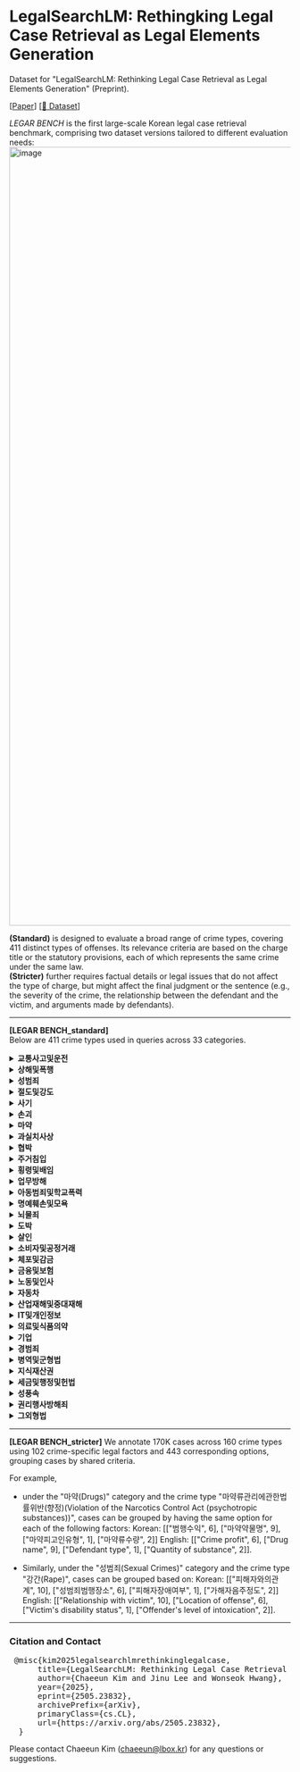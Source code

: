 # LegalSearchLM: Rethingking Legal Case Retrieval as Legal Elements Generation

Dataset for "LegalSearchLM: Rethinking Legal Case Retrieval as Legal Elements Generation" (Preprint).  

[[Paper](https://arxiv.org/abs/2505.23832)] [[🤗 Dataset](https://huggingface.co/datasets/Chaeeun-Kim/LEGAR_BENCH)]

*LEGAR BENCH* is the first large-scale Korean legal case retrieval benchmark, comprising two dataset versions tailored to different evaluation needs:
<img width="1395" alt="image" src="https://github.com/user-attachments/assets/ab0ba6ac-63dc-4dc5-a29d-088c63ad7fa8" />

**(Standard)** is designed to evaluate a broad range of crime types, covering 411 distinct types of offenses. Its relevance criteria are based on the charge title or the statutory provisions, each of which represents the same crime under the same law.  
**(Stricter)**  further requires factual details or legal issues that do not affect the type of charge, but might affect the final judgment or the sentence (e.g., the severity of the crime, the relationship between the defendant and the victim, and arguments made by defendants).


-----
**[LEGAR BENCH_standard]**  
Below are 411 crime types used in queries across 33 categories. 
<details> 
<summary><strong>교통사고및운전</strong></summary> 
<br>
  
| crime type    | 
|--------------------|
|  도로교통법위반(음주운전)  |
|  도로교통법위반(음주측정거부)  |
|  특정범죄가중처벌등에관한법률위반(도주치상)  |
|  도로교통법위반(사고후미조치)  |
|  특정범죄가중처벌등에관한법률위반(위험운전치상)  |
|  도로교통법위반(무면허운전)  |
|  교통사고처리특례법위반(치상)  |
|  특정범죄가중처벌등에관한법률위반(운전자폭행등)  |
|  교통사고처리특례법위반(치사)  |
|  도로교통법위반(공동위험행위)  |
|  특정범죄가중처벌등에관한법률위반(위험운전치사)  |
|  특정범죄가중처벌등에관한법률위반(어린이보호구역치상)  |
|  특정범죄가중처벌등에관한법률위반(어린이보호구역치사)  |
</details>

<details> 
<summary><strong>상해및폭행</strong></summary> 
<br>

| crime type    | 
|--------------------|
|  특수상해  |
|  폭행  |
|  상해  |
|  폭력행위등처벌에관한법률위반(폭행)  |
|  폭력행위등처벌에관한법률위반(상해)  |
|  특수폭행  |
|  특수상해미수  |
|  폭력행위등처벌에관한법률위반(단체등의구성·활동)  |
|  특수폭행치상  |
|  폭행치사  |
|  폭행치상  |
|  존속상해  |
|  상습폭행  |
|  상해치사  |
|  상습상해  |
|  존속폭행  |
|  폭력행위등처벌에관한법률위반(폭행재범)  |
|  폭력행위등처벌에관한법률위반(상해재범)  |
|  특수존속폭행  |
|  중상해  |
|  상습특수상해  |
|  폭력행위등처벌에관한법률위반(존속상해)  |
|  존속폭행치상  |
|  상습존속폭행  |
|  상습특수폭행  |
|  존속폭행치사  |
|  상해미수  |
|  특수존속상해  |
|  폭력행위등처벌에관한법률위반(존속폭행)  |
|  폭력행위등처벌에관한법률위반(존속상해재범)  |
|  폭력행위등처벌에관한법률위반(존속폭행재범)  |
</details>

<details> 
<summary><strong>성범죄</strong></summary> 
<br>

| crime type    | 
|--------------------|
|  성매매알선등행위의처벌에관한법률위반(성매매알선등)  |
|  강제추행  |
|  성폭력범죄의처벌등에관한특례법위반(카메라등이용촬영)  |
|  성폭력범죄의처벌등에관한특례법위반(촬영물등이용협박)  |
|  아동·청소년의성보호에관한법률위반(성착취물소지등)  |
|  성폭력범죄의처벌등에관한특례법위반(공중밀집장소에서의추행)  |
|  성폭력범죄의처벌등에관한특례법위반(장애인위계등간음)  |
|  성폭력범죄의처벌등에관한특례법위반(장애인위계등추행)  |
|  아동·청소년의성보호에관한법률위반(강제추행)  |
|  성폭력범죄의처벌등에관한특례법위반(장애인강제추행)  |
|  준강제추행  |
|  강간  |
|  성폭력범죄의처벌등에관한특례법위반(비밀준수등)  |
|  미성년자의제강간  |
|  준강간  |
|  미성년자의제유사강간  |
|  강간미수  |
|  주거침입강제추행  |
|  성폭력범죄의처벌등에관한특례법위반(장애인준강제추행)  |
|  성폭력범죄의처벌등에관한특례법위반(13세미만미성년자강제추행)  |
|  유사강간상해치상  |
|  성폭력범죄의처벌등에관한특례법위반(13세미만미성년자위계등추행)  |
|  성폭력범죄의처벌등에관한특례법위반(특수강간)  |
|  성폭력범죄의처벌등에관한특례법위반(업무상위력등에의한추행)  |
|  성폭력범죄의처벌등에관한특례법위반(카메라등이용촬영물반포등)  |
|  성폭력범죄의처벌등에관한특례법위반(통신매체이용음란)  |
|  유사강간  |
|  아동·청소년의성보호에관한법률위반(성매수등)  |
|  준강간미수  |
|  강간상해치상  |
|  성폭력범죄의처벌등에관한특례법위반(친족관계에의한준강제추행)  |
|  아동·청소년의성보호에관한법률위반(강간)  |
|  아동·청소년의성보호에관한법률위반(강간등상해치상)  |
|  성폭력범죄의처벌등에관한특례법위반(친족관계에의한강간)  |
|  강제추행상해치상  |
|  아동·청소년의성보호에관한법률위반(준강제추행)  |
|  성폭력범죄의처벌등에관한특례법위반(친족관계에의한강제추행)  |
|  아동·청소년의성보호에관한법률위반(준강간)  |
|  아동·청소년의성보호에관한법률위반(성착취물제작등)  |
|  주거침입강간  |
|  성폭력범죄의처벌등에관한특례법위반(카메라등이용촬영물소지등)  |
|  강간미수상해치상  |
|  스토킹범죄의처벌등에관한법률위반스토킹처벌  |
|  성폭력범죄의처벌등에관한특례법위반(성적목적다중이용장소침입)  |
|  강제추행미수상해치상  |
|  주거침입준강제추행  |
|  유사강간미수  |
|  성폭력범죄의처벌등에관한특례법위반(촬영물등이용강요)  |
|  성매매알선등행위의처벌에관한법률위반(성매매광고)  |
|  야간주거침입절도강간  |
|  야간주거침입절도미수강간  |
|  특수강도강간  |
|  특수강도미수강간  |
|  준유사강간  |
|  특수강도강제추행  |
|  성폭력범죄의처벌등에관한특례법위반(특수강제추행)  |
|  스토킹범죄의처벌등에관한법률위반잠정조치불이행  |
|  성폭력범죄의처벌등에관한특례법위반(상습카메라등이용촬영·반포등)  |
|  성매매알선등행위의처벌에관한법률위반(성매매)  |
|  미성년자의제강간예비음모  |
|  아동·청소년의성보호에관한법률위반(성착취물배포등)  |
|  성폭력범죄의처벌등에관한특례법위반(강간등상해치상)  |
|  성폭력범죄의처벌등에관한특례법위반(13세미만미성년자준강간)  |
|  성폭력범죄의처벌등에관한특례법위반(13세미만미성년자유사성행위)  |
|  성폭력범죄의처벌등에관한특례법위반(13세미만미성년자강간)  |
|  성폭력범죄의처벌등에관한특례법위반(13세미만미성년자준강제추행)  |
|  성폭력범죄의처벌등에관한특례법위반(장애인준유사성행위)  |
|  아동·청소년의성보호에관한법률위반(영리목적성착취물판매등)  |
|  성폭력범죄의처벌등에관한특례법위반(장애인준강간)  |
|  성폭력범죄의처벌등에관한특례법위반(특수준강간)  |
|  성폭력범죄의처벌등에관한특례법위반(영리목적카메라등이용촬영물반포등)  |
|  성폭력범죄의처벌등에관한특례법위반(장애인강간)  |
|  주거침입준유사강간  |
|  성폭력범죄의처벌등에관한특례법위반(13세미만미성년자위계등유사성행위)  |
|  성폭력범죄의처벌등에관한특례법위반(13세미만미성년자위계등간음)  |
|  주거침입유사강간  |
|  아동·청소년의성보호에관한법률위반(유사성행위)  |
|  특수절도강제추행  |
|  미성년자의제강제추행  |
|  강제추행미수  |
|  성폭력범죄의처벌등에관한특례법위반(친족관계에의한준강간)  |
|  아동·청소년의성보호에관한법률위반(위계등추행)  |
|  아동·청소년의성보호에관한법률위반(준유사성행위)  |
|  아동·청소년의성보호에관한법률위반(장애인간음)  |
|  아동·청소년의성보호에관한법률위반(강간등살인치사)  |
|  특수강도유사강간  |
|  성폭력범죄의처벌등에관한특례법위반(장애인유사성행위)  |
|  특수절도미수강제추행  |
|  준강제추행미수  |
|  주거침입준강간  |
|  성폭력범죄의처벌등에관한특례법위반(강간등살인치사)  |
|  아동·청소년의성보호에관한법률위반(위계등간음)  |
|  준유사강간미수  |
|  특수절도강간  |
|  특수절도미수강간  |
|  아동·청소년의성보호에관한법률위반(장애인추행)  |
|  준강제추행미수상해치상  |
|  야간주거침입절도강제추행  |
|  야간주거침입절도미수강제추행  |
|  피감독자간음  |
|  특수절도준강간  |
|  유사강간미수상해치상  |
|  특수강도미수강제추행  |
|  성폭력범죄의처벌등에관한특례법위반(특수준강제추행)  |
|  준강제추행상해치상  |
|  미성년자간음  |
|  준강간상해치상  |
|  준유사강간상해치상  |
|  성폭력범죄의처벌등에관한특례법위반(13세미만미성년자준유사성행위)  |
|  성폭력범죄의처벌등에관한특례법위반(허위영상물편집등)  |
|  성폭력범죄의처벌등에관한특례법위반(허위영상물반포등)  |
|  아동·청소년의성보호에관한법률위반(성착취목적대화등)  |
|  특수절도준강제추행  |
|  아동·청소년의성보호에관한법률위반(16세미만아동·청소년추행)  |
|  성폭력범죄의처벌등에관한특례법위반(영리목적허위영상물반포등)  |
|  아동·청소년의성보호에관한법률위반(16세미만아동·청소년간음)  |
|  특수강도미수유사강간  |
|  강간살인치사  |
|  특수절도미수준강제추행  |
|  피보호자간음  |
|  심신미약자간음  |
|  야간주거침입절도준강제추행  |
|  특수강도준강제추행  |
|  미성년자추행  |
|  야간주거침입절도미수준강제추행  |
|  야간주거침입절도유사강간  |
|  강간미수살인치사  |
|  심신미약자추행  |
|  아동·청소년의성보호에관한법률위반(위계등유사성행위)  |
|  준강간미수상해치상  |
|  특수절도유사강간  |
|  미성년자의제강간상해치상  |
</details>  


<details> 
<summary><strong>절도및강도</strong></summary> 
<br>

| crime type    | 
|--------------------|
|  특수절도  |
|  절도  |
|  야간건조물침입절도  |
|  절도미수  |
|  특수강도  |
|  야간주거침입절도미수  |
|  특수절도미수  |
|  야간주거침입절도  |
|  상습절도  |
|  강도  |
|  강도상해  |
|  야간건조물침입절도미수  |
|  강도강간  |
|  준강도  |
|  준특수강도  |
|  상습특수절도  |
|  특수강도미수  |
|  상습야간주거침입절도  |
|  야간방실침입절도  |
|  야간방실침입절도미수  |
|  강도살인  |
|  야간선박침입절도  |
|  강도예비  |
|  강도음모  |
|  상습야간건조물침입절도  |
|  강도미수  |
|  강도치상  |
|  강도살인미수  |
|  상습절도미수  |
|  준강도미수  |
|  강도치사  |
|  상습특수절도미수  |
|  야간선박침입절도미수  |
|  준특수강도미수  |
|  강도강간미수  |
|  상습야간건조물침입절도미수  |
|  상습야간방실침입절도  |
|  상습야간주거침입절도미수  |
</details>

<details> 
<summary><strong>사기</strong></summary> 
<br>

| crime type    | 
|--------------------|
|  사기  |
|  폭력행위등처벌에관한법률위반(공갈)  |
|  사기미수  |
|  컴퓨터등사용사기  |
|  특정경제범죄가중처벌등에관한법률위반(사기)  |
|  여신전문금융업법위반  |
|  공갈  |
|  공갈미수  |
|  상습사기  |
|  상습공갈  |
|  준사기  |
|  편의시설부정이용  |
|  특정경제범죄가중처벌등에관한법률위반(공갈)  |
|  컴퓨터등사용사기미수  |
|  특수공갈  |
|  특수공갈미수  |
|  상습준사기  |
|  준사기미수  |
|  상습공갈미수  |
|  폭력행위등처벌에관한법률위반(공갈재범)  |
|  상습사기미수  |
</details>


<details> 
<summary><strong>손괴</strong></summary> 
<br>

| crime type    | 
|--------------------|
|  재물손괴  |
|  특수재물손괴  |
|  폭력행위등처벌에관한법률위반(재물손괴)  |
|  재물손괴미수  |
|  폭력행위등처벌에관한법률위반(재물손괴재범)  |
</details>

<details> 
<summary><strong>마약</strong></summary> 
<br>

| crime type    | 
|--------------------|
|  마약류관리에관한법률위반(향정)  |
|  마약류관리에관한법률위반(대마)  |
|  마약류관리에관한법률위반(마약)  |
|  마약류관리에관한법률위반임시마약류향정  |
|  마약류관리에관한법률위반임시마약류대마  |
</details>


<details> 
<summary><strong>과실치사상</strong></summary> 
<br>

| crime type    | 
|--------------------|
|  업무상과실치사  |
|  업무상과실치상  |
|  과실치상  |
|  중과실치상  |
|  과실치사  |
|  중과실치사  |
</details>



<details> 
<summary><strong>협박</strong></summary> 
<br>

| crime type    | 
|--------------------|
|  협박  |
|  특수협박  |
|  폭력행위등처벌에관한법률위반(협박)  |
|  특수존속협박  |
|  특수협박미수  |
|  존속협박  |
|  상습협박  |
|  상습존속협박  |
|  협박미수  |
|  폭력행위등처벌에관한법률위반(협박재범)  |
|  상습특수협박  |
</details>



<details> 
<summary><strong>주거침입</strong></summary> 
<br>

| crime type    | 
|--------------------|
|  주거침입  |
|  건조물침입  |
|  퇴거불응  |
|  폭력행위등처벌에관한법률위반(주거침입)  |
|  특수주거침입  |
|  주거침입미수  |
|  건조물침입미수  |
|  특수건조물침입  |
|  방실침입  |
|  폭력행위등처벌에관한법률위반(퇴거불응)  |
|  특수건조물침입미수  |
|  특수주거침입미수  |
|  폭력행위등처벌에관한법률위반(주거침입재범)  |
|  방실침입미수  |
|  특수방실침입  |
</details>


<details> 
<summary><strong>횡령및배임</strong></summary> 
<br>

| crime type    | 
|--------------------|
|  횡령  |
|  점유이탈물횡령  |
|  배임  |
|  업무상배임  |
|  특정경제범죄가중처벌등에관한법률위반(배임)  |
|  배임증재  |
|  업무상횡령  |
|  특정경제범죄가중처벌등에관한법률위반(횡령)  |
|  배임수재  |
|  업무상배임미수  |
|  배임수재미수  |
|  횡령미수  |
|  배임미수  |
|  배임증재미수  |
|  업무상횡령미수  |
</details>



<details> 
<summary><strong>업무방해</strong></summary> 
<br>

| crime type    | 
|--------------------|
|  공무집행방해  |
|  공용물건손상  |
|  공용물건은닉  |
|  특수공무집행방해  |
|  특수공무집행방해치상  |
|  공용서류손상  |
|  위계공무집행방해  |
|  공용서류은닉  |
|  특수공용물건손상  |
|  공용서류무효  |
|  공용물건무효  |
|  공용전자기록등손상  |
|  특수공무집행방해치사  |
</details>


<details> 
<summary><strong>아동범죄및학교폭력</strong></summary> 
<br>

| crime type    | 
|--------------------|
|  청소년보호법위반  |
|  아동복지법위반(아동학대)  |
|  아동학대범죄의처벌등에관한특례법위반(아동학대살해)  |
|  아동복지법위반(아동유기·방임)  |
|  아동학대범죄의처벌등에관한특례법위반(아동학대치사)  |
|  아동복지법위반(상습아동학대)  |
|  아동복지법위반(상습아동유기·방임)  |
|  아동학대범죄의처벌등에관한특례법위반(아동복지시설종사자등의아동학대)  |
|  학교폭력예방및대책에관한법률위반  |
|  아동학대범죄의처벌등에관한특례법위반(아동학대중상해)  |
</details>

<details> 
<summary><strong>명예훼손및모욕</strong></summary> 
<br>

| crime type    | 
|--------------------|
|  정보통신망이용촉진및정보보호등에관한법률위반허위적시명예훼손  |
|  모욕  |
|  사실적시명예훼손  |
|  허위적시명예훼손  |
|  출판물에의한명예훼손  |
|  정보통신망이용촉진및정보보호등에관한법률위반(음란물유포)  |
|  정보통신망이용촉진및정보보호등에관한법률위반(정보통신망침해등)  |
|  정보통신망이용촉진및정보보호등에관한법률위반사실적시명예훼손  |
</details>


<details> 
<summary><strong>뇌물죄</strong></summary> 
<br>

| crime type    | 
|--------------------|
|  뇌물공여  |
|  뇌물수수  |
|  특정범죄가중처벌등에관한법률위반(뇌물)  |
</details>


<details> 
<summary><strong>도박</strong></summary> 
<br>

| crime type    | 
|--------------------|
|  도박공간개설  |
|  국민체육진흥법위반(도박개장등)  |
|  상습도박  |
|  게임산업진흥에관한법률위반  |
|  도박장소개설  |
|  국민체육진흥법위반(도박등)  |
|  도박  |
</details>

<details> 
<summary><strong>살인</strong></summary> 
<br>

| crime type    | 
|--------------------|
|  살인미수  |
|  살인  |
</details>


<details> 
<summary><strong>소비자및공정거래</strong></summary> 
<br>
  
| crime type    | 
|--------------------|
|  독점규제및공정거래에관한법률위반  |
</details>


<details> 
<summary><strong>체포및감금</strong></summary> 
<br>
  
| crime type    | 
|--------------------|
|  감금  |
</details>


<details> 
<summary><strong>금융및보험</strong></summary> 
<br>
  
| crime type    | 
|--------------------|
| 전자금융거래법위반   | 
| 유사수신행위의규제에관한법률위반  |
| 금융실명거래및비밀보장에관한법률위반   | 
| 보험사기방지특별법위반         | 
| 범죄수익은닉의규제및처벌등에관한법률위반         |
</details>

<details> 
<summary><strong>노동및인사</strong></summary> 
<br>
  
| crime type    | 
|--------------------|
| 근로자퇴직급여보장법위반        | 
| 최저임금법위반         | 
| 근로기준법위반(금품청산)         | 
| 근로기준법위반(근로조건명시)   | 
| 근로기준법위반(취업규칙작성변경)  | 
| 근로기준법위반(해고의예고)    | 
| 근로기준법위반(휴일보장) |
| 근로기준법위반(임금지급)   | 
| 근로기준법위반(중간착취의배제)  | 
| 근로기준법위반(휴업수당지급) | 
| 근로기준법위반(가산임금지급) | 
| 근로기준법위반(위약예정금지) | 
| 근로기준법위반(임산부보호) | 
| 근로기준법위반(직장내괴롭힘발생시조치) | 
| 근로기준법위반(연차유급휴가지급) | 
| 근로기준법위반(폭력행위등의금지) |
| 근로기준법위반(취업방해의금지) | 
| 근로기준법위반(부당노동행위) | 
| 근로기준법위반(휴식시간제공) |
| 근로기준법위반(법정근로시간) | 
| 근로기준법위반(야간근로휴일근로) | 
| 근로기준법위반(노동조합의보호요건) | 
| 근로기준법위반(폭행의금지) | 
| 근로기준법위반(해고등의제한) | 
| 근로기준법위반(연장근로의제한) | 
| 근로기준법위반(생리휴가지급) | 
</details>


<details> 
<summary><strong>자동차</strong></summary> 
<br>

| crime type    | 
|--------------------|
| 자동차관리법위반       | 
| 자동차손해배상보장법위반        |
</details>

<details> 
<summary><strong>산업재해및중대재해</strong></summary> 
<br>
  
| crime type    | 
|--------------------|
| 산업안전보건법위반(안전조치) |
| 산업안전보건법위반(안전보건조치) |
| 산업안전보건법위반(산업재해예방조치의무) |
| 산업안전보건법위반(보건조치) |
| 산업재해보상보험법위반 |
| 중대재해처벌등에관한법률위반 |
</details>


<details> 
<summary><strong>IT및개인정보</strong></summary> 
<br>

| crime type    | 
|--------------------|
| 개인정보보호법위반 |
| 통신비밀보호법위반 |
</details>


<details> 
<summary><strong>의료및식품의약</strong></summary> 
<br>

| crime type    | 
|--------------------|
|약사법위반(약국개설금지)|
|약사법위반((약국개설자가아님에도)의약품판매등)|
|약사법위반(무허가,무신고의약품수입등)|
|식품위생법위반(식품또는식품첨가물에관한기준및규격)|
|약사법위반(점포이외의장소에서의약품판매)|
|식품위생법위반(영업자등준수사항위반)|
|식품위생법위반(위해식품등의판매등)|
|식품위생법위반(접객행위알선)|
|약사법위반(의약품유사광고등)|
|약사법위반(유통체계확립및판매질서유지의무위반)|
|약사법위반(허가,신고미이행)|
|약사법위반(의약품과장광고등)|
|식품위생법위반(시설기준위반)|
|식품위생법위반(무허가,무신고영업등)|
|약사법위반(무허가,무신고의약품판매등)|
|약사법위반(무면허의약품조제)|
|약사법위반(의약외품)|
|약사법위반(약사면허대여)|
|약사법위반(유해/위해의약품판매등)|
|약사법위반(유해/위해의약외품판매등)|
|약사법위반(담합행위)|
|식품위생법위반(영업허가등(허가,등록,신고))|
|약사법위반(약국이중개설)|
</details>

<details> 
<summary><strong>기업</strong></summary> 
<br>
  
| crime type    | 
|--------------------|
|부정경쟁방지및영업비밀보호에관한법률위반(영업비밀누설등)|
|자본시장과금융투자업에관한법률위반|
|부정경쟁방지및영업비밀보호에관한법률위반(영업비밀국외누설등)|
</details>


<details> 
<summary><strong>경범죄</strong></summary> 
<br>

| crime type    | 
|--------------------|
| 경범죄처벌법위반 |
</details>


<details> 
<summary><strong>병역및군형법</strong></summary> 
<br>

| crime type    | 
|--------------------|
| 병역법위반 |
| 군형법위반 | 
</details>


<details> 
<summary><strong>지식재산권</strong></summary> 
<br>

| crime type    | 
|--------------------|
| 상표법위반 |
| 저작권법위반 | 
| 특허법위반 | 
</details>

<details> 
<summary><strong>세금및행정및헌법</strong></summary> 
<br>
  
| crime type    | 
|--------------------|
|출입국관리법위반|
|공직선거법위반|
|주민등록법위반|
|국민체육진흥법위반|
|보조금관리에관한법률위반|
|조세범처벌법위반|
|변호사법위반|
|도시및주거환경정비법위반|
|국가보안법위반|
|전기통신사업법위반|
|집회및시위에관한법률위반|
|건설산업기본법위반|
|성폭력범죄의처벌및피해자보호등에관한법률위반|
|공인중개사법위반|
</details>


<details> 
<summary><strong>성풍속</strong></summary> 
<br>

| crime type    | 
|--------------------|
| 공연음란 |
</details>

<details> 
<summary><strong>권리행사방해죄</strong></summary> 
<br>

| crime type    | 
|--------------------|
|  권리행사방해  |
|  강요  |
|  폭력행위등처벌에관한법률위반(강요)  |
|  강제집행면탈  |
|  특수강요  |
</details>

<details> 
<summary><strong>그외형법</strong></summary> 
<br>

| crime type    | 
|--------------------|
|  무고  |
|  범인도피  |
|  위증  |
|  일반교통방해  |
|  범인은닉  |
|  업무상실화  |
|  도주  |
|  실화  |
|  기차교통방해  |
|  전차교통방해  |
</details>

----

**[LEGAR BENCH_stricter]**
We annotate 170K cases across 160 crime types using 102 crime-specific legal factors and 443 corresponding options, grouping cases by shared criteria.

For example,

- under the "마약(Drugs)" category and the crime type "마약류관리에관한법률위반(향정)(Violation of the Narcotics Control Act (psychotropic substances))", cases can be grouped by having the same option for each of the following factors:
Korean: [["범행수익", 6], ["마약약물명", 9], ["마약피고인유형", 1], ["마약류수량", 2]]
English: [["Crime profit", 6], ["Drug name", 9], ["Defendant type", 1], ["Quantity of substance", 2]].

- Similarly, under the "성범죄(Sexual Crimes)" category and the crime type "강간(Rape)", cases can be grouped based on:
Korean: [["피해자와의관계", 10], ["성범죄범행장소", 6], ["피해자장애여부", 1], ["가해자음주정도", 2]]
English: [["Relationship with victim", 10], ["Location of offense", 6], ["Victim's disability status", 1], ["Offender's level of intoxication", 2]].

----

### Citation and Contact

<pre> @misc{kim2025legalsearchlmrethinkinglegalcase,
      title={LegalSearchLM: Rethinking Legal Case Retrieval as Legal Elements Generation}, 
      author={Chaeeun Kim and Jinu Lee and Wonseok Hwang},
      year={2025},
      eprint={2505.23832},
      archivePrefix={arXiv},
      primaryClass={cs.CL},
      url={https://arxiv.org/abs/2505.23832},
  } </pre>


Please contact Chaeeun Kim (chaeeun@lbox.kr) for any questions or suggestions.


